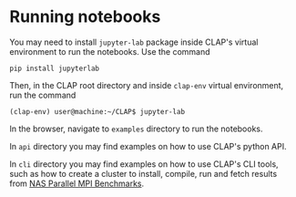 # Running notebooks

You may need to install `jupyter-lab` package inside CLAP's virtual environment to
run the notebooks. Use the command

`pip install jupyterlab`

Then, in the CLAP root directory and inside `clap-env` virtual environment, run 
the command 

`(clap-env) user@machine:~/CLAP$ jupyter-lab`

In the browser, navigate to `examples` directory to run the notebooks.

In `api` directory you may find examples on how to use CLAP's python API.

In `cli` directory you may find examples on how to use CLAP's CLI tools, such as 
how to create a cluster to install, compile, run and fetch results from 
[NAS Parallel MPI Benchmarks](https://www.nas.nasa.gov/publications/npb.html).

